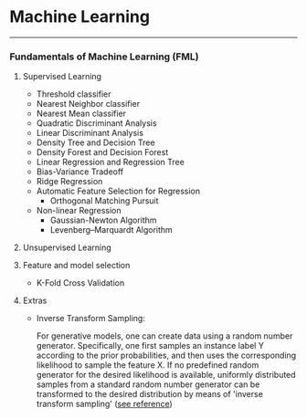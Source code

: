 # Machine Learning

***

### Fundamentals of Machine Learning (FML)

1. Supervised Learning
    * Threshold classifier
    * Nearest Neighbor classifier
    * Nearest Mean classifier
    * Quadratic Discriminant Analysis
    * Linear Discriminant Analysis
    * Density Tree and Decision Tree
    * Density Forest and Decision Forest
    * Linear Regression and Regression Tree
    * Bias-Variance Tradeoff
    * Ridge Regression
    * Automatic Feature Selection for Regression
      * Orthogonal Matching Pursuit
    * Non-linear Regression
      * Gaussian-Newton Algorithm 
      * Levenberg–Marquardt Algorithm

2. Unsupervised Learning

3. Feature and model selection
    * K-Fold Cross Validation

4. Extras
    * Inverse Transform Sampling: 
      
      For generative models, one can create data using a random number generator.
      Specifically, one first samples an instance label Y according to the prior probabilities,
      and then uses the corresponding likelihood to sample the feature X. If no predefined random
      generator for the desired likelihood is available, uniformly distributed samples from a
      standard random number generator can be transformed to the desired distribution by means of
      'inverse transform sampling' ([see reference](https://en.wikipedia.org/wiki/Inverse_transform_sampling))

    
